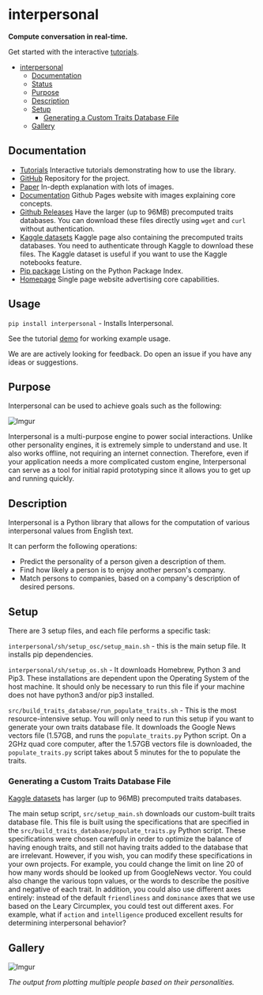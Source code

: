 # interpersonal
**Compute conversation in real-time.**

Get started with the interactive [tutorials](https://colab.research.google.com/github/waifuai/interpersonal/blob/master/tutorials/1_interpersonal_tutorials.ipynb).


- [interpersonal](#interpersonal)
  * [Documentation](#documentation)
  * [Status](#status)
  * [Purpose](#purpose)
  * [Description](#description)
  * [Setup](#setup)
    + [Generating a Custom Traits Database File](#generating-a-custom-traits-database-file)
  * [Gallery](#gallery)

## Documentation

- [Tutorials](https://colab.research.google.com/github/waifuai/interpersonal/blob/master/tutorials/1_interpersonal_tutorials.ipynb) Interactive tutorials demonstrating how to use the library.
- [GitHub](https://github.com/waifuai/interpersonal) Repository for the project.
- [Paper](https://github.com/waifuai/papers/blob/master/interpersonal.pdf) In-depth explanation with lots of images.
- [Documentation](https://waifuai.github.io/interpersonal/) Github Pages website with images explaining core concepts.
- [Github Releases](https://github.com/waifuai/interpersonal/releases) Have the larger (up to 96MB) precomputed traits databases. You can download these files directly using `wget` and `curl` without authentication.
- [Kaggle datasets](https://www.kaggle.com/waifuai/interpersonal-traits) Kaggle page also containing the precomputed traits databases. You need to authenticate through Kaggle to download these files. The Kaggle dataset is useful if you want to use the Kaggle notebooks feature.
- [Pip package](https://pypi.org/project/interpersonal/) Listing on the Python Package Index. 
- [Homepage](https://waifuai.com/interpersonal) Single page website advertising core capabilities.



## Usage

`pip install interpersonal` - Installs Interpersonal.

See the tutorial [demo](https://colab.research.google.com/github/waifuai/interpersonal/blob/master/tutorials/3_comparing_persons.ipynb) for working example usage.

We are are actively looking for feedback. Do open an issue if you have any ideas or suggestions.

## Purpose

Interpersonal can be used to achieve goals such as the following:

![Imgur](https://i.imgur.com/RuP9Ai9.png)

Interpersonal is a multi-purpose engine to power social interactions.
Unlike other personality engines, it is extremely simple to understand and use.
It also works offline, not requiring an internet connection.
Therefore, even if your application needs a more complicated custom engine,
Interpersonal can serve as a tool for initial rapid prototyping since it allows you
to get up and running quickly.

    

## Description

Interpersonal is a Python library that allows for the computation of various interpersonal values from English text.

It can perform the following operations:
- Predict the personality of a person given a description of them.
- Find how likely a person is to enjoy another person's company.
- Match persons to companies, based on a company's description of desired persons.


## Setup

There are 3 setup files, and each file performs a specific task:

`interpersonal/sh/setup_osc/setup_main.sh` - this is the main setup file. It installs pip dependencies.

`interpersonal/sh/setup_os.sh` - It downloads Homebrew, Python 3 and Pip3. These installations are dependent upon the Operating System of the host machine.
It should only be necessary to run this file if your machine does not have python3 and/or pip3 installed.

`src/build_traits_database/run_populate_traits.sh` - This is the most resource-intensive setup. You will only need to run this setup if you want to generate your own traits database file.
It downloads the Google News vectors file (1.57GB, and runs the `populate_traits.py` Python script. On a 2GHz quad core computer, after the 1.57GB vectors file is downloaded, the `populate_traits.py` script takes about 5 minutes for the to populate the traits.
 

### Generating a Custom Traits Database File

[Kaggle datasets](https://www.kaggle.com/waifuai/interpersonal-traits) has larger (up to 96MB) precomputed traits databases.

The main setup script, `src/setup_main.sh` downloads our custom-built traits database file. This file is built using the specifications that are specified in the `src/build_traits_database/populate_traits.py` Python script. 
These specifications were chosen carefully in order to optimize the balance of having enough traits, and still not having traits added to the database that are irrelevant. However, if you wish, you can modify these specifications in your own projects. For example, you could change the limit on line 20 of how many words should be looked up from GoogleNews vector. You could also change the various topn values, or the words to describe the positive and negative of each trait.
In addition, you could also use different axes entirely: instead of the default `friendliness` and `dominance` axes that we use based on the Leary Circumplex, you could test out different axes. For example, what if `action` and `intelligence` produced excellent results for determining interpersonal behavior?


## Gallery

![Imgur](https://i.imgur.com/CVdkwdV.png)

*The output from plotting multiple people based on their personalities.*
